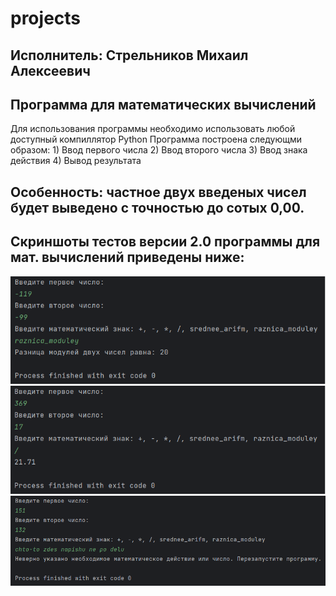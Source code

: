 # projects
## Исполнитель: Стрельников Михаил Алексеевич
## Программа для математических вычислений
Для использования программы необходимо использовать любой доступный компиллятор Python
Программа построена следующми образом: 1) Ввод первого числа
                                       2) Ввод второго числа
                                       3) Ввод знака действия
                                       4) Вывод результата
## Особенность: частное двух введеных чисел будет выведено с точностью до сотых 0,00.
## Скриншоты тестов версии 2.0 программы для мат. вычислений приведены ниже:
![Alt-текст](https://github.com/m3kskssssssss/projects/blob/main/test_mathprogramm_1.png)
![Alt-текст](https://github.com/m3kskssssssss/projects/blob/main/test_mathprogramm_2.png)
![Alt-текст](https://github.com/m3kskssssssss/projects/blob/main/test_mathprogramm_3.png)

